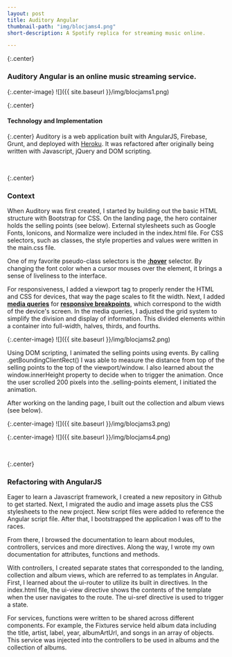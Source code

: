 ```yaml
---
layout: post
title: Auditory Angular
thumbnail-path: "img/blocjams4.png"
short-description: A Spotify replica for streaming music online.

---
```


{:.center} 
### Auditory Angular is an online music streaming service.

{:.center-image}
![]({{ site.baseurl }}/img/blocjams1.png)

{:.center} 
#### Technology and Implementation

{:.center}
Auditory is a web application built with AngularJS, Firebase, Grunt, and deployed with [Heroku](auditory-angular.herokuapp.com). It was refactored after originally being written with Javascript, jQuery and DOM scripting. 

<br>

{:.center} 
### Context

When Auditory was first created, I started by building out the basic HTML structure with Bootstrap for CSS. On the landing page, the hero container holds the selling points (see below). External stylesheets such as Google Fonts, Ionicons, and Normalize were included in the index.html file. For CSS selectors, such as classes, the style properties and values were written in the main.css file. 

One of my favorite pseudo-class selectors is the <strong>[:hover](http://www.w3schools.com/cssref/sel_hover.asp)</strong> selector. By changing the font color when a cursor mouses over the element, it brings a sense of liveliness to the interface. 

For responsiveness, I added a viewport tag to properly render the HTML and CSS for devices, that way the page scales to fit the width. Next, I added <strong>[media queries](https://developer.mozilla.org/en-US/docs/Web/CSS/Media_Queries/Using_media_queries)</strong> for <strong>[responsive breakpoints](https://developers.google.com/web/fundamentals/design-and-ui/responsive/fundamentals/how-to-choose-breakpoints?hl=en)</strong>, which correspond to the width of the device's screen. In the media queries, I adjusted the grid system to simplify the division and display of information. This divided elements within a container into full-width, halves, thirds, and fourths. 

{:.center-image}
![]({{ site.baseurl }}/img/blocjams2.png)

Using DOM scripting, I animated the selling points using events. By calling .getBoundingClientRect() I was able to measure the distance from top of the selling points to the top of the viewport/window. I also learned about the window.innerHeight property to decide when to trigger the animation. Once the user scrolled 200 pixels into the .selling-points element, I initiated the animation. 

After working on the landing page, I built out the collection and album views (see below).

{:.center-image}
![]({{ site.baseurl }}/img/blocjams3.png)

{:.center-image}
![]({{ site.baseurl }}/img/blocjams4.png)

<br>

{:.center}
### Refactoring with AngularJS

Eager to learn a Javascript framework, I created a new repository in Github to get started. Next, I migrated the audio and image assets plus the CSS stylesheets to the new project. New script files were added to reference the Angular script file. After that, I bootstrapped the application I was off to the races. 

From there, I browsed the documentation to learn about modules, controllers, services and more directives. Along the way, I wrote my own documentation for attributes, functions and methods.

With controllers, I created separate states that corresponded to the landing, collection and album views, which are referred to as templates in Angular. First, I learned about the ui-router to utilize its built in directives. In the index.html file, the ui-view directive shows the contents of the template when the user navigates to the route. The ui-sref directive is used to trigger a state. 

For services, functions were written to be shared across different components. For example, the Fixtures service held album data including the title, artist, label, year, albumArtUrl, and songs in an array of objects. This service was injected into the controllers to be used in albums and the collection of albums. 



<!--
{:.center} 
## Problem

{:.center}   
What problem?

{:.center} 
## Solution

{:.center} 
Streaming music instantly.
-->






